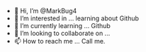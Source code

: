 - 👋 Hi, I’m @MarkBug4
- 👀 I’m interested in ... learning about Github
- 🌱 I’m currently learning ... Github
- 💞️ I’m looking to collaborate on ... 
- 📫 How to reach me ... Call me.

<!---
MarkBug4/MarkBug4 is a ✨ special ✨ repository because its `README.md` (this file) appears on your GitHub profile.
You can click the Preview link to take a look at your changes.
--->
